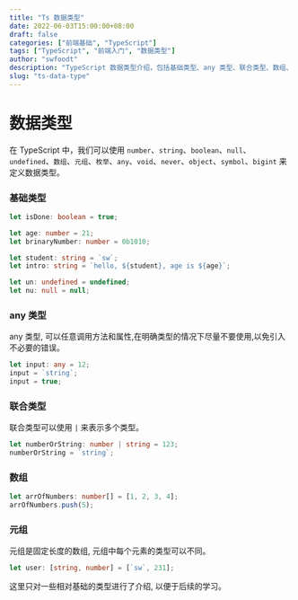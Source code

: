 ```yaml
---
title: "Ts 数据类型"
date: 2022-06-03T15:00:00+08:00
draft: false
categories: ["前端基础", "TypeScript"]
tags: ["TypeScript", "前端入门", "数据类型"]
author: "swfoodt"
description: "TypeScript 数据类型介绍，包括基础类型、any 类型、联合类型、数组、元组等"
slug: "ts-data-type"
---
```



# 数据类型

在 TypeScript 中，我们可以使用 `number`、`string`、`boolean`、`null`、`undefined`、`数组`、`元组`、`枚举`、`any`、`void`、`never`、`object`、`symbol`、`bigint` 来定义数据类型。

### 基础类型

```ts
let isDone: boolean = true;

let age: number = 21;
let brinaryNumber: number = 0b1010;

let student: string = `sw`;
let intro: string = `hello, ${student}, age is ${age}`;

let un: undefined = undefined;
let nu: null = null;
```

### any 类型

any 类型, 可以任意调用方法和属性,在明确类型的情况下尽量不要使用,以免引入不必要的错误。

```ts
let input: any = 12;
input = `string`;
input = true;
```

### 联合类型

联合类型可以使用 `|` 来表示多个类型。

```ts
let numberOrString: number | string = 123;
numberOrString = `string`;
```

### 数组

```ts
let arrOfNumbers: number[] = [1, 2, 3, 4];
arrOfNumbers.push(5);
```

### 元组

元组是固定长度的数组, 元组中每个元素的类型可以不同。

```ts
let user: [string, number] = [`sw`, 231];
```

这里只对一些相对基础的类型进行了介绍, 以便于后续的学习。
